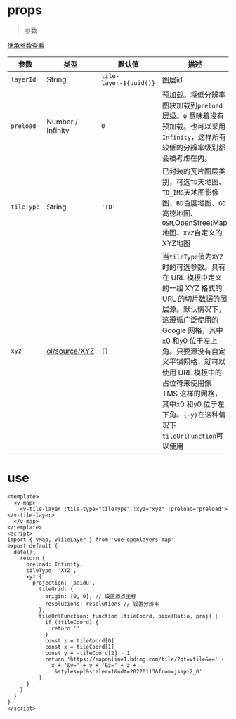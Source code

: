 # props

> 参数

[继承参数查看](LAYER_PROPS.md)

| 参数       | 类型                                                         | 默认值                 | 描述                                                         |
| ---------- | ------------------------------------------------------------ | ---------------------- | ------------------------------------------------------------ |
| `layerId`  | String                                                       | `tile-layer-${uuid()}` | 图层id                                                       |
| `preload`  | Number / Infinity                                            | `0`                    | 预加载。将低分辨率图块加载到`preload`层级。`0` 意味着没有预加载。也可以采用`Infinity`，这样所有较低的分辨率级别都会被考虑在内。 |
| `tileType` | String                                                       | `'TD'`                 | 已封装的瓦片图层类别，可选`TD`天地图、`TD_IMG`天地图影像图、`BD`百度地图、`GD`高德地图、`OSM`,OpenStreetMap地图、`XYZ`自定义的XYZ地图 |
| `xyz`      | [ol/source/XYZ](https://openlayers.org/en/latest/apidoc/module-ol_source_XYZ.html) | `{}`                   | 当`tileType`值为`XYZ`时的可选参数。具有在 URL 模板中定义的一组 XYZ 格式的 URL 的切片数据的图层源。默认情况下，这遵循广泛使用的 Google 网格，其中`x`0 和`y`0 位于左上角。只要源没有自定义平铺网格，就可以使用 URL 模板中的占位符来使用像 TMS 这样的网格，其中`x`0 和`y`0 位于左下角。`{-y}`在这种情况下`tileUrlFunction`可以使用 |

# use

```vue
<template>
  <v-map>
    <v-tile-layer :tile-type="tileType" :xyz="xyz" :preload="preload"></v-tile-layer>
  </v-map>
</template>
<script>
import { VMap, VTileLayer } from 'vue-openlayers-map'
export default {
  data(){
    return {
      preload: Infinity,
      tileType: 'XYZ',
      xyz:{
        projection: 'baidu',
          tileGrid: {
            origin: [0, 0], // 设置原点坐标
            resolutions: resolutions // 设置分辨率
          },
          tileUrlFunction: function (tileCoord, pixelRatio, proj) {
            if (!tileCoord) {
              return ''
            }
            const z = tileCoord[0]
            const x = tileCoord[1]
            const y = -tileCoord[2] - 1
            return 'https://maponline1.bdimg.com/tile/?qt=vtile&x=' +
              x + '&y=' + y + '&z=' + z +
              '&styles=pl&scaler=1&udt=20220113&from=jsapi2_0'
          }
      }
    }
  }
}
</script>	
```

